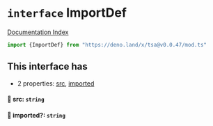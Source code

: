 # `interface` ImportDef

[Documentation Index](../README.md)

```ts
import {ImportDef} from "https://deno.land/x/tsa@v0.0.47/mod.ts"
```

## This interface has

- 2 properties:
[src](#-src-string),
[imported](#-imported-string)


#### 📄 src: `string`



#### 📄 imported?: `string`



